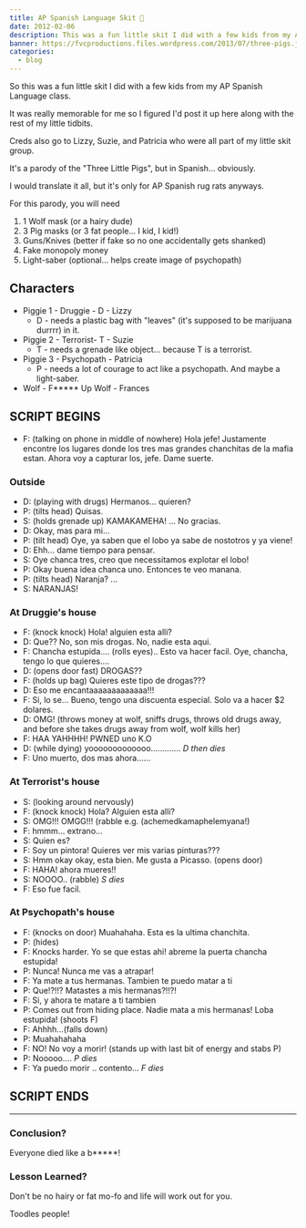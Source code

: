 ```yaml
---
title: AP Spanish Language Skit 🐷️
date: 2012-02-06
description: This was a fun little skit I did with a few kids from my AP Spanish Language class.
banner: https://fvcproductions.files.wordpress.com/2013/07/three-pigs.jpg
categories:
  - blog
---
```


So this was a fun little skit I did with a few kids from my AP Spanish Language class.

It was really memorable for me so I figured I'd post it up here along with the rest of my little tidbits.

Creds also go to Lizzy, Suzie, and Patricia who were all part of my little skit group.

It's a parody of the "Three Little Pigs", but in Spanish... obviously.

I would translate it all, but it's only for AP Spanish rug rats anyways.

For this parody, you will need

1.  1 Wolf mask (or a hairy dude)
2.  3 Pig masks (or 3 fat people... I kid, I kid!)
3.  Guns/Knives (better if fake so no one accidentally gets shanked)
4.  Fake monopoly money
5.  Light-saber (optional... helps create image of psychopath)

## Characters

- Piggie 1 - Druggie - D - Lizzy
  - D - needs a plastic bag with "leaves" (it's supposed to be marijuana durrrr) in it.
- Piggie 2 - Terrorist- T - Suzie
  - T - needs a grenade like object... because T is a terrorist.
- Piggie 3 - Psychopath - Patricia
  - P - needs a lot of courage to act like a psychopath. And maybe a light-saber.
- Wolf - F\*\*\*\*\* Up Wolf - Frances

## SCRIPT BEGINS

- F: (talking on phone in middle of nowhere) Hola jefe! Justamente encontre los lugares donde los tres mas grandes chanchitas de la mafia estan. Ahora voy a capturar los, jefe. Dame suerte.

### Outside

- D: (playing with drugs) Hermanos... quieren?
- P: (tilts head) Quisas.
- S: (holds grenade up) KAMAKAMEHA! ... No gracias.
- D: Okay, mas para mi...
- P: (tilt head) Oye, ya saben que el lobo ya sabe de nostotros y ya viene!
- D: Ehh... dame tiempo para pensar.
- S: Oye chanca tres, creo que necessitamos explotar el lobo!
- P: Okay buena idea chanca uno. Entonces te veo manana.
- P: (tilts head) Naranja? ...
- S: NARANJAS!

### At Druggie's house

- F: (knock knock) Hola! alguien esta alli?
- D: Que?? No, son mis drogas. No, nadie esta aqui.
- F: Chancha estupida.... (rolls eyes).. Esto va hacer facil. Oye, chancha, tengo lo que quieres....
- D: (opens door fast) DROGAS??
- F: (holds up bag) Quieres este tipo de drogas???
- D: Eso me encantaaaaaaaaaaaaa!!!
- F: Si, lo se... Bueno, tengo una discuenta especial. Solo va a hacer $2 dolares.
- D: OMG! (throws money at wolf, sniffs drugs, throws old drugs away, and before she takes drugs away from wolf, wolf kills her)
- F: HAA YAHHHH! PWNED uno K.O
- D: (while dying) yooooooooooooo............. _D then dies_
- F: Uno muerto, dos mas ahora......

### At Terrorist's house

- S: (looking around nervously)
- F: (knock knock) Hola? Alguien esta alli?
- S: OMG!!! OMGG!!! (rabble e.g. (achemedkamaphelemyana!)
- F: hmmm... extrano...
- S: Quien es?
- F: Soy un pintora! Quieres ver mis varias pinturas???
- S: Hmm okay okay, esta bien. Me gusta a Picasso. (opens door)
- F: HAHA! ahora mueres!!
- S: NOOOO.. (rabble) _S dies_
- F: Eso fue facil.

### At Psychopath's house

- F: (knocks on door) Muahahaha. Esta es la ultima chanchita.
- P: (hides)
- F: Knocks harder. Yo se que estas ahi! abreme la puerta chancha estupida!
- P: Nunca! Nunca me vas a atrapar!
- F: Ya mate a tus hermanas. Tambien te puedo matar a ti
- P: Que!?!!? Matastes a mis hermanas?!!?!
- F: Si, y ahora te matare a ti tambien
- P: Comes out from hiding place. Nadie mata a mis hermanas! Loba estupida! (shoots F)
- F: Ahhhh...(falls down)
- P: Muahahahaha
- F: NO! No voy a morir! (stands up with last bit of energy and stabs P)
- P: Nooooo.... _P dies_
- F: Ya puedo morir .. contento... _F dies_

## SCRIPT ENDS

---

### Conclusion?

Everyone died like a b\*\*\*\*\*!

### Lesson Learned?

Don't be no hairy or fat mo-fo and life will work out for you.

Toodles people!
